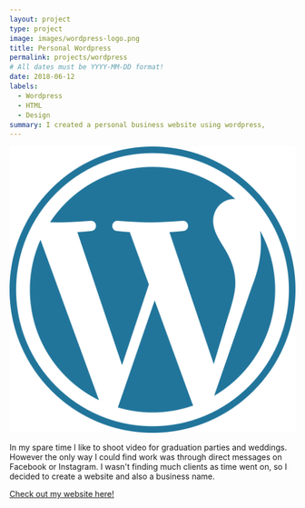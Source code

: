 ```yaml
---
layout: project
type: project
image: images/wordpress-logo.png
title: Personal Wordpress
permalink: projects/wordpress
# All dates must be YYYY-MM-DD format!
date: 2018-06-12
labels:
  - Wordpress
  - HTML
  - Design
summary: I created a personal business website using wordpress,
---
```


<img class="ui medium right floated rounded image" src="../images/wordpress-logo.png">


In my spare time I like to shoot video for graduation parties and weddings. However the only way I could find work was through direct messages on Facebook or Instagram. I wasn't finding much clients as time went on, so I decided to create a website and also a business name. 
 
<a href="http://box5145.temp.domains/~willfil1/"><i class="large wordpress icon"></i>Check out my website here!</a>